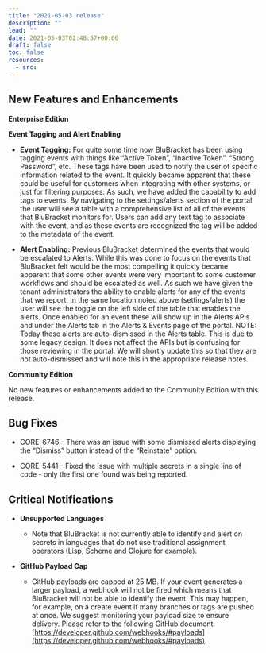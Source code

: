 ```yaml
---
title: "2021-05-03 release"
description: ""
lead: ""
date: 2021-05-03T02:48:57+00:00
draft: false
toc: false
resources:
  - src:
---
```


**New Features and Enhancements**
---------------------------------

**Enterprise Edition**

**Event Tagging and Alert Enabling**

* **Event Tagging:** For quite some time now BluBracket has been using tagging events with things like “Active Token”, “Inactive Token”, “Strong Password”, etc. These tags have been used to notify the user of specific information related to the event. It quickly became apparent that these could be useful for customers when integrating with other systems, or just for filtering purposes. As such, we have added the capability to add tags to events. By navigating to the settings/alerts section of the portal the user will see a table with a comprehensive list of all of the events that BluBracket monitors for. Users can add any text tag to associate with the event, and as these events are recognized the tag will be added to the metadata of the event.
    
* **Alert Enabling:** Previous BluBracket determined the events that would be escalated to Alerts. While this was done to focus on the events that BluBracket felt would be the most compelling it quickly became apparent that some other events were very important to some customer workflows and should be escalated as well. As such we have given the tenant administrators the ability to enable alerts for any of the events that we report. In the same location noted above (settings/alerts) the user will see the toggle on the left side of the table that enables the alerts. Once enabled for an event these will show up in the Alerts APIs and under the Alerts tab in the Alerts & Events page of the portal. NOTE: Today these alerts are auto-dismissed in the Alerts table. This is due to some legacy design. It does not affect the APIs but is confusing for those reviewing in the portal. We will shortly update this so that they are not auto-dismissed and will note this in the appropriate release notes.
    

**Community Edition**

No new features or enhancements added to the Community Edition with this release.

**Bug Fixes**
-------------

* CORE-6746 - There was an issue with some dismissed alerts displaying the “Dismiss” button instead of the “Reinstate” option.
    
* CORE-5441 - Fixed the issue with multiple secrets in a single line of code - only the first one found was being reported.
    

**Critical Notifications**
--------------------------

* **Unsupported Languages**
    
    * Note that BluBracket is not currently able to identify and alert on secrets in languages that do not use traditional assignment operators (Lisp, Scheme and Clojure for example).
        
* **GitHub Payload Cap**
    
    * GitHub payloads are capped at 25 MB. If your event generates a larger payload, a webhook will not be fired which means that BluBracket will not be able to identify the event. This may happen, for example, on a create event if many branches or tags are pushed at once. We suggest monitoring your payload size to ensure delivery. Please refer to the following GitHub document: [https://developer.github.com/webhooks/#payloads](https://developer.github.com/webhooks/#payloads).